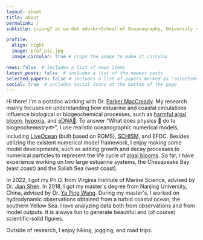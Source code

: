 ```yaml
---
layout: about
title: about
permalink: /
subtitle: jxiong7 at uw dot edu<br>School of Oceanography, University of Washington 

profile:
  align: right
  image: prof_pic.jpg
  image_circular: true # crops the image to make it circular

news: false  # includes a list of news items
latest_posts: false  # includes a list of the newest posts
selected_papers: false # includes a list of papers marked as "selected={true}"
social: true  # includes social icons at the bottom of the page
---
```


Hi there! I'm a postdoc working with Dr. [Parker MacCready](https://faculty.washington.edu/pmacc/). My research mainly focuses on understanding how estuarine and coastal circulations influence biological or biogeochemical processes, such as [harmful algal bloom](https://www.sciencedirect.com/science/article/pii/S0025326X22008694), [hypoxia](https://agupubs.onlinelibrary.wiley.com/doi/full/10.1029/2021JC017592), and [eDNA🧬](https://www.ednacollab.org/mmarinedna-about). To answer "What does physics 🌊 do to biogeochemistry🐟", I use realistic oceanographic numerical models, including [LiveOcean](https://faculty.washington.edu/pmacc/LO/LiveOcean.html) (built based on ROMS), [SCHISM](https://schism-dev.github.io/schism/master/index.html), and EFDC. Besides utilizing the existent numerical model framework, I enjoy making some model developments, such as adding growth and decay processes to numerical particles to represent the life cycle of [algal blooms](https://aslopubs.onlinelibrary.wiley.com/doi/full/10.1002/lol2.10308). So far, I have experience working on two large estuarine systems, the Chesapeake Bay (east coast) and the Salish Sea (west coast). 

In 2022, I got my Ph.D. from Virginia Institute of Marine Science, advised by Dr. [Jian Shen](https://www.vims.edu/people/shen_j/index.php). In 2018, I got my master's degree from Nanjing University, China, advised by Dr. [Ya Ping Wang](https://scholar.google.com/citations?user=ImDx46MAAAAJ&hl=en). During my master's, I worked on hydrodynamic observations obtained from a turbid coastal ocean, the southern Yellow Sea. I love analyzing data both from observations and from model outputs. It is always fun to generate beautiful and (of course) scientific-solid figures.

Outside of research, I enjoy hiking, jogging, and road trips.
